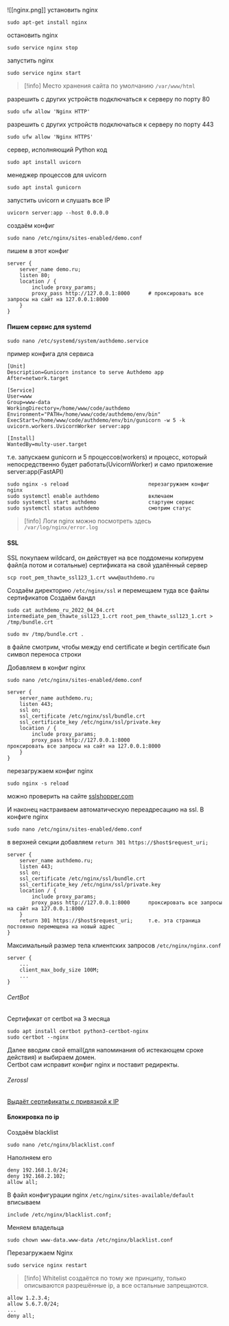 ![[nginx.png]]
установить nginx
```
sudo apt-get install nginx
```

остановить nginx
```
sudo service nginx stop
```

запустить nginx
```
sudo service nginx start
```

>[!info] Место хранения сайта по умолчанию `/var/www/html`

разрешить с других устройств подключаться к серверу по порту 80
```
sudo ufw allow 'Nginx HTTP'
```

разрешить с других устройств подключаться к серверу по порту 443
```
sudo ufw allow 'Nginx HTTPS'
```

сервер, исполняющий Python код
```
sudo apt install uvicorn
```

менеджер процессов для uvicorn
```
sudo apt instal gunicorn
```

запустить uvicorn и слушать все IP
```
uvicorn server:app --host 0.0.0.0

```

создаём конфиг
```
sudo nano /etc/nginx/sites-enabled/demo.conf
```

пишем в этот конфиг
```
server {
    server_name demo.ru;
    listen 80;
    location / {
        include proxy_params;
        proxy_pass http://127.0.0.1:8000      # проксировать все запросы на сайт на 127.0.0.1:8000
    }
}
```

#### Пишем сервис для systemd
```
sudo nano /etc/systemd/system/authdemo.service
```

пример конфига для сервиса
```
[Unit]
Description=Gunicorn instance to serve Authdemo app
After=network.target

[Service]
User=www
Group=www-data
WorkingDirectory=/home/www/code/authdemo
Environment="PATH=/home/www/code/authdemo/env/bin"
ExecStart=/home/www/code/authdemo/env/bin/gunicorn -w 5 -k uvicorn.workers.UvicornWorker server:app

[Install]
WantedBy=multy-user.target
```

т.е. запускаем gunicorn и 5 процессов(workers) и процесс, который непосредственно будет работать(UvicornWorker) и само приложение server:app(FastAPI)

```
sudo nginx -s reload                          перезагружаем конфиг nginx
sudo systemctl enable authdemo                включаем
sudo systemctl start authdemo                 стартуем сервис
sudo systemctl status authdemo                смотрим статус
```

>[!info] Логи nginx можно посмотреть здесь `/var/log/nginx/error.log`

#### SSL
SSL покупаем wildcard, он действует на все поддомены
копируем файл(а потом и сотальные) сертификата на свой удалённый сервер
```
scp root_pem_thawte_ssl123_1.crt www@authdemo.ru
```

Создаём директорию `/etc/nginx/ssl` и перемещаем туда все файлы сертификатов
Создаём бандл
```
sudo cat authdemo_ru_2022_04_04.crt intermediate_pem_thawte_ssl123_1.crt root_pem_thawte_ssl123_1.crt > /tmp/bundle.crt

sudo mv /tmp/bundle.crt .
```
в файле смотрим, чтобы между end certificate и begin certificate был символ переноса строки

Добавляем в конфиг nginx
```
sudo nano /etc/nginx/sites-enabled/demo.conf
```
```
server {
    server_name authdemo.ru;
    listen 443;
    ssl on;
    ssl_certificate /etc/nginx/ssl/bundle.crt
    ssl_certificate_key /etc/nginx/ssl/private.key
    location / {
        include proxy_params;
        proxy_pass http://127.0.0.1:8000                    проксировать все запросы на сайт на 127.0.0.1:8000
    }
}
```

перезагружаем конфиг nginx
```
sudo nginx -s reload
```

можно проверить на сайте [sslshopper.com](https://www.sslshopper.com/)

И наконец настраиваем автоматическую переадресацию на ssl. В конфиге nginx
```
sudo nano /etc/nginx/sites-enabled/demo.conf
```

в верхней секции добавляем `return 301 https://$host$request_uri;`
```
server {
    server_name authdemo.ru;
    listen 443;
    ssl on;
    ssl_certificate /etc/nginx/ssl/bundle.crt
    ssl_certificate_key /etc/nginx/ssl/private.key
    location / {
        include proxy_params;
        proxy_pass http://127.0.0.1:8000      проксировать все запросы на сайт на 127.0.0.1:8000
    }
    return 301 https://$host$request_uri;     т.е. эта страница постоянно перемещена на новый адрес
}
```

Максимальный размер тела клиентских запросов `/etc/nginx/nginx.conf`
```
server {
    ...
    client_max_body_size 100M;
    ...
}
```

###### CertBot
Сертификат от certbot на 3 месяца

```
sudo apt install certbot python3-certbot-nginx
sudo certbot --nginx
```

Далее вводим свой email(для напоминания об истекающем сроке действия) и выбираем домен.  
Certbot сам исправит конфиг nginx и поставит редиректы.

###### Zerossl
[Выдаёт сертификаты с привязкой к IP](https://zerossl.com/)

#### Блокировка по ip
Создаём blacklist
```
sudo nano /etc/nginx/blacklist.conf
```

Наполняем его
```
deny 192.168.1.0/24;
deny 192.168.2.102;
allow all;
```

В файл конфигурации nginx `/etc/nginx/sites-available/default` вписываем
```
include /etc/nginx/blacklist.conf;
```

Меняем владельца
```
sudo chown www-data.www-data /etc/nginx/blacklist.conf
```

Перезагружаем Nginx
```
sudo service nginx restart
```

>[!info] Whitelist создаётся по тому же принципу, только описываются разрешённые ip, а все остальные запрещаются.

```
allow 1.2.3.4;
allow 5.6.7.0/24;
...
deny all;
```
